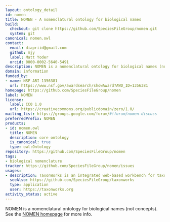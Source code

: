 ```yaml
---
layout: ontology_detail
id: nomen
title: NOMEN - A nomenclatural ontology for biological names
build:
  checkout: git clone https://github.com/SpeciesFileGroup/nomen.git
  system: git
canonical: nomen.owl
contact:
  email: diapriid@gmail.com
  github: mjy
  label: Matt Yoder
  orcid: 0000-0002-5640-5491
description: NOMEN is a nomenclatural ontology for biological names (not concepts).  It encodes the goverened rules of nomenclature.
domain: information
funded_by:
- name: NSF-ABI-1356381
  url: https://www.nsf.gov/awardsearch/showAward?AWD_ID=1356381
homepage: https://github.com/SpeciesFileGroup/nomen
label: NOMEN
license:
  label: CC0 1.0
  url: https://creativecommons.org/publicdomain/zero/1.0/
mailing_list: https://groups.google.com/forum/#!forum/nomen-discuss
preferredPrefix: NOMEN
products:
- id: nomen.owl
  title: NOMEN
  description: core ontology
  is_canonical: true
  type: owl:Ontology
repository: https://github.com/SpeciesFileGroup/nomen
tags:
- biological nomenclature
tracker: https://github.com/SpeciesFileGroup/nomen/issues
usages:
- description: TaxonWorks is an integrated web-based workbench for taxonomists and biodiversity scientists.
  seeAlso: https://github.com/SpeciesFileGroup/taxonworks
  type: application
  user: https://taxonworks.org
activity_status: active
---
```


NOMEN is a nomenclatural ontology for biological names (not concepts).  See the <a href="https://github.com/SpeciesFileGroup/nomen">NOMEN homepage</a> for more info.
